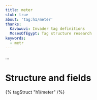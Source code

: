 ```yaml
---
title: meter
stub: true
about: 'tag:h1/meter'
thanks:
  Kavawuvi: Invader tag definitions
  MosesOfEgypt: Tag structure research
keywords:
  - metr
---
```

...

# Structure and fields

{% tagStruct "h1/meter" /%}

